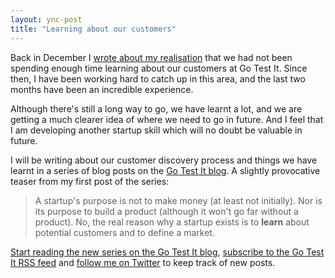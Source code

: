 ```yaml
---
layout: ync-post
title: "Learning about our customers"
---
```


Back in December I
[wrote about my realisation](/2009/12/31/how-we-totally-ignored-our-customers/) that we had not been
spending enough time learning about our customers at Go Test It. Since then, I have been working
hard to catch up in this area, and the last two months have been an incredible experience.

Although there's still a long way to go, we have learnt a lot, and we are getting a much clearer idea of
where we need to go in future. And I feel that I am developing another startup skill which will no
doubt be valuable in future.

I will be writing about our customer discovery process and things we
have learnt in a series of blog posts on the
[Go Test It blog](http://go-test.it/blog). A slightly provocative teaser from my first post of the
series:

> A startup's purpose is not to make money (at least not initially). Nor is its
> purpose to build a product (although it won't go far without a product). No, the real reason why a
> startup exists is to **learn** about potential customers and to define a market.

[Start reading the new series on the Go Test It blog](http://go-test.it/blog/2010/02/22/learning-about-our-customers.html),
[subscribe to the Go Test It RSS feed](http://feeds.feedburner.com/gotestit) and
[follow me on Twitter](http://twitter.com/martinkl) to keep track of new posts.
